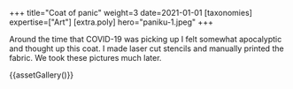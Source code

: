 +++
title="Coat of panic"
weight=3
date=2021-01-01
[taxonomies]
expertise=["Art"]
[extra.poly]
hero="paniku-1.jpeg"
+++

Around the time that COVID-19 was picking up I felt somewhat apocalyptic and thought up this coat.
I made laser cut stencils and manually printed the fabric. We took these pictures much later.

{{assetGallery()}}